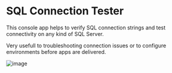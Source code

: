 # SQL Connection Tester
This console app helps to verify SQL connection strings and test connectivity on any kind of SQL Server.

Very usefull to troubleshooting connection issues or to configure environments before apps are delivered.

![image](https://user-images.githubusercontent.com/17268332/112715600-719f8e80-8ee1-11eb-9050-8dbe4d9a7b88.png)

